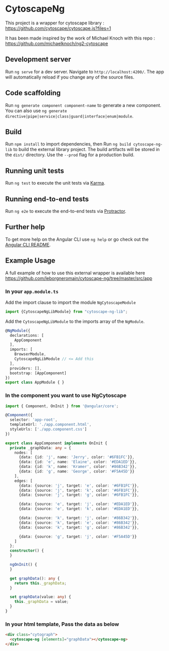 # CytoscapeNg

This project is a wrapper for cytoscape library : https://github.com/cytoscape/cytoscape.js?files=1

It has been made inspired by the work of Michael Knoch with this repo : https://github.com/michaelknoch/ng2-cytoscape

## Development server

Run `ng serve` for a dev server. Navigate to `http://localhost:4200/`. The app will automatically reload if you change any of the source files.

## Code scaffolding

Run `ng generate component component-name` to generate a new component. You can also use `ng generate directive|pipe|service|class|guard|interface|enum|module`.

## Build

Run `npm install` to import dependencies, then
Run `ng build cytoscape-ng-lib` to build the external library project.
The build artifacts will be stored in the `dist/` directory. Use the `--prod` flag for a production build.

## Running unit tests

Run `ng test` to execute the unit tests via [Karma](https://karma-runner.github.io).

## Running end-to-end tests

Run `ng e2e` to execute the end-to-end tests via [Protractor](http://www.protractortest.org/).

## Further help

To get more help on the Angular CLI use `ng help` or go check out the [Angular CLI README](https://github.com/angular/angular-cli/blob/master/README.md).

## Example Usage

A full example of how to use this external wrapper is available here https://github.com/leborgneromain/cytoscape-ng/tree/master/src/app


### In your `app.module.ts`
Add the import clause to import the module `NgCytoscapeModule`

```typescript
import {CytoscapeNgLibModule} from "cytoscape-ng-lib";
```

Add the `CytoscapeNgLibModule` to the imports array of the `NgModule`.

```typescript
@NgModule({
  declarations: [
    AppComponent
  ],
  imports: [
    BrowserModule,
    CytoscapeNgLibModule // <= Add this
  ],
  providers: [],
  bootstrap: [AppComponent]
})
export class AppModule { }
```

### In the component you want to use NgCytoscape
```typescript
import { Component, OnInit } from '@angular/core';

@Component({
  selector: 'app-root',
  templateUrl: './app.component.html',
  styleUrls: ['./app.component.css']
})

export class AppComponent implements OnInit {
  private _graphData: any = {
    nodes: [
      {data: {id: 'j', name: 'Jerry', color: '#6FB1FC'}},
      {data: {id: 'e', name: 'Elaine', color: '#EDA1ED'}},
      {data: {id: 'k', name: 'Kramer', color: '#86B342'}},
      {data: {id: 'g', name: 'George', color: '#F5A45D'}}
    ],
    edges: [
      {data: {source: 'j', target: 'e', color: '#6FB1FC'}},
      {data: {source: 'j', target: 'k', color: '#6FB1FC'}},
      {data: {source: 'j', target: 'g', color: '#6FB1FC'}},

      {data: {source: 'e', target: 'j', color: '#EDA1ED'}},
      {data: {source: 'e', target: 'k', color: '#EDA1ED'}},

      {data: {source: 'k', target: 'j', color: '#86B342'}},
      {data: {source: 'k', target: 'e', color: '#86B342'}},
      {data: {source: 'k', target: 'g', color: '#86B342'}},

      {data: {source: 'g', target: 'j', color: '#F5A45D'}}
    ]
  };
  constructor() {
  }

  ngOnInit() {
  }

  get graphData(): any {
    return this._graphData;
  }

  set graphData(value: any) {
    this._graphData = value;
  }
}
```

### In your html template, Pass the data as below

```html
<div class="cytograph">
  <cytoscape-ng [elements]="graphData"></cytoscape-ng>
</div>
```



